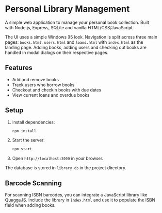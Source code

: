 # Personal Library Management

A simple web application to manage your personal book collection. Built with Node.js, Express, SQLite and vanilla HTML/CSS/JavaScript.

The UI uses a simple Windows 95 look. Navigation is split across three main pages:
`books.html`, `users.html` and `loans.html` with `index.html` as the landing page.
Adding books, adding users and checking out books are handled in modal dialogs on
their respective pages.

## Features

- Add and remove books
- Track users who borrow books
- Checkout and checkin books with due dates
- View current loans and overdue books

## Setup

1. Install dependencies:
   ```bash
   npm install
   ```
2. Start the server:
   ```bash
   npm start
   ```
3. Open `http://localhost:3000` in your browser.

The database is stored in `library.db` in the project directory.

## Barcode Scanning

For scanning ISBN barcodes, you can integrate a JavaScript library like [QuaggaJS](https://serratus.github.io/quaggaJS/). Include the library in `index.html` and use it to populate the ISBN field when adding books.
